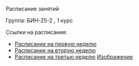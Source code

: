 Расписание занятий

Группа: БИН-25-2 , 1 курс

Ссылки на расписания:
- [Расписание на первую неделю](timetable_1w.md)
- [Расписание на вторую неделю](timetable_2w.md)  
- [Расписание на третью неделю](timetable_3w.md)
[Изображение](image.jpg)